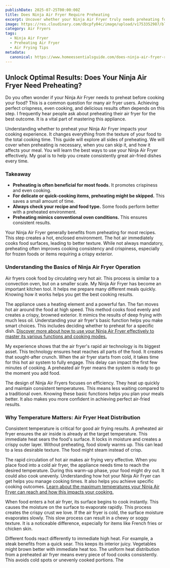 ```yaml
---
publishDate: 2025-07-25T00:00:00Z
title: Does Ninja Air Fryer Require Preheating
excerpt: Uncover whether your Ninja Air Fryer truly needs preheating for optimal cooking results. Get expert tips to enhance food texture and save time.
image: https://res.cloudinary.com/dbcpfy04c/image/upload/v1753352987/blog_image_1753352987_tscgwv.webp
category: Air Fryers
tags:
  - Ninja Air Fryer
  - Preheating Air Fryer
  - Air Frying Tips
metadata:
  canonical: https://www.homeessentialsguide.com/does-ninja-air-fryer-require-preheating
---
```


## Unlock Optimal Results: Does Your Ninja Air Fryer Need Preheating?

Do you often wonder if your Ninja Air Fryer needs to preheat before cooking your food? This is a common question for many air fryer users. Achieving perfect crispness, even cooking, and delicious results often depends on this step. I frequently hear people ask about preheating their air fryer for the best outcome. It is a vital part of mastering this appliance.

Understanding whether to preheat your Ninja Air Fryer impacts your cooking experience. It changes everything from the texture of your food to the total cooking time. This guide will explore all sides of preheating. We will cover when preheating is necessary, when you can skip it, and how it affects your meal. You will learn the best ways to use your Ninja Air Fryer effectively. My goal is to help you create consistently great air-fried dishes every time.

### Takeaway

*   **Preheating is often beneficial for most foods.** It promotes crispiness and even cooking.
*   **For delicate or quick-cooking items, preheating might be skipped.** This saves a small amount of time.
*   **Always check your recipe and food type.** Some foods perform better with a preheated environment.
*   **Preheating mimics conventional oven conditions.** This ensures consistent results.

Your Ninja Air Fryer generally benefits from preheating for most recipes. This step creates a hot, enclosed environment. The hot air immediately cooks food surfaces, leading to better texture. While not always mandatory, preheating often improves cooking consistency and crispiness, especially for frozen foods or items requiring a crispy exterior.

### Understanding the Basics of Ninja Air Fryer Operation

Air fryers cook food by circulating very hot air. This process is similar to a convection oven, but on a smaller scale. My Ninja Air Fryer has become an important kitchen tool. It helps me prepare many different meals quickly. Knowing how it works helps you get the best cooking results.

The appliance uses a heating element and a powerful fan. The fan moves hot air around the food at high speed. This method cooks food evenly and creates a crispy, browned exterior. It mimics the results of deep frying with much less oil. Understanding your air fryer's basic function helps you make smart choices. This includes deciding whether to preheat for a specific dish. [Discover more about how to use your Ninja Air Fryer effectively to master its various functions and cooking modes.](https://homeessentialsguide.com/how-to-use-the-ninja-air-fryer)

My experience shows that the air fryer's rapid air technology is its biggest asset. This technology ensures heat reaches all parts of the food. It creates that sought-after crunch. When the air fryer starts from cold, it takes time for this hot air system to fully engage. This delay can impact the first few minutes of cooking. A preheated air fryer means the system is ready to go the moment you add food.

The design of Ninja Air Fryers focuses on efficiency. They heat up quickly and maintain consistent temperatures. This means less waiting compared to a traditional oven. Knowing these basic functions helps you plan your meals better. It also makes you more confident in achieving perfect air-fried results.

### Why Temperature Matters: Air Fryer Heat Distribution

Consistent temperature is critical for good air frying results. A preheated air fryer ensures the air inside is already at the target temperature. This immediate heat sears the food's surface. It locks in moisture and creates a crispy outer layer. Without preheating, food slowly warms up. This can lead to a less desirable texture. The food might steam instead of crisp.

The rapid circulation of hot air makes air frying very effective. When you place food into a cold air fryer, the appliance needs time to reach the desired temperature. During this warm-up phase, your food might dry out. It could also cook unevenly. Understanding how hot your Ninja Air Fryer can get helps you manage cooking times. It also helps you achieve specific cooking outcomes. [Learn about the maximum temperatures your Ninja Air Fryer can reach and how this impacts your cooking.](https://homeessentialsguide.com/how-hot-does-ninja-air-fryer-get)

When food enters a hot air fryer, its surface begins to cook instantly. This causes the moisture on the surface to evaporate rapidly. This process creates the crispy crust we love. If the air fryer is cold, the surface moisture evaporates slowly. This slow process can result in a chewy or soggy texture. It is a noticeable difference, especially for items like French fries or chicken skin.

Different foods react differently to immediate high heat. For example, a steak benefits from a quick sear. This keeps its interior juicy. Vegetables might brown better with immediate heat too. The uniform heat distribution from a preheated air fryer means every piece of food cooks consistently. This avoids cold spots or unevenly cooked portions. The